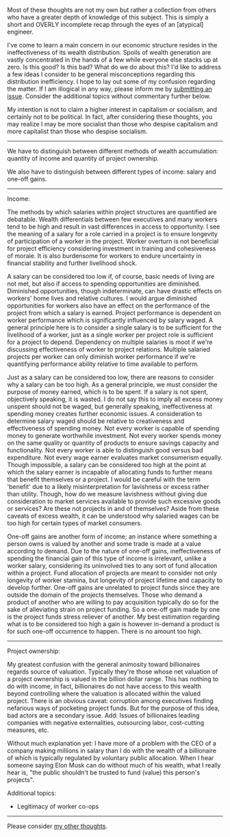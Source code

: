 Most of these thoughts are not my own but rather a collection from others who have a greater depth of knowledge of this subject. This is simply a short and OVERLY incomplete recap through the eyes of an [atypical] engineer.

I've come to learn a main concern in our economic structure resides in the ineffectiveness of its wealth distribution. Spoils of wealth generation are vastly concentrated in the hands of a few while everyone else stacks up at zero. Is this good? Is this bad? What do we do about this? I'd like to address a few ideas I consider to be general misconceptions regarding this distribution inefficiency. I hope to lay out some of my confusion regarding the matter. If I am illogical in any way, please inform me by [submitting an issue](https://github.com/ddaaggeett/ddaaggeett/issues/new/choose). Consider the additional topics without commentary further below.

My intention is not to claim a higher interest in capitalism or socialism, and certainly not to be political. In fact, after considering these thoughts, you may realize I may be more socialist than those who despise capitalism and more capitalist than those who despise socialism.
___

We have to distinguish between different methods of wealth accumulation: quantity of income and quantity of project ownership.

We also have to distinguish between different types of income: salary and one-off gains.
___

Income:

The methods by which salaries within project structures are quantified are debatable. Wealth differentials between few executives and many workers tend to be high and result in vast differences in access to opportunity. I see the meaning of a salary for a role carried in a project is to ensure longevity of participation of a worker in the project. Worker overturn is not beneficial for project efficiency considering investment in training and cohesiveness of morale. It is also burdensome for workers to endure uncertainty in financial stability and further livelihood shock.

A salary can be considered too low if, of course, basic needs of living are not met, but also if access to spending opportunities are diminished. Diminished opportunities, though indeterminate, can have drastic effects on workers' home lives and relative cultures. I would argue diminished opportunities for workers also have an effect on the performance of the project from which a salary is earned. Project performance is dependent on worker performance which is significantly influenced by salary waged. A general principle here is to consider a single salary is to be sufficient for the livelihood of a worker, just as a single worker per project role is sufficient for a project to depend. Dependency on multiple salaries is moot if we're discussing effectiveness of worker to project relations. Multiple salaried projects per worker can only diminish worker performance if we're quantifying performance ability relative to time available to perform.

Just as a salary can be considered too low, there are reasons to consider why a salary can be too high. As a general principle, we must consider the purpose of money earned, which is to be spent. If a salary is not spent, objectively speaking, it is wasted. I do not say this to imply all excess money unspent should not be waged, but generally speaking, ineffectiveness at spending money creates further economic issues. A consideration to determine salary waged should be relative to creativeness and effectiveness of spending money. Not every worker is capable of spending money to generate worthwhile investment. Not every worker spends money on the same quality or quantity of products to ensure savings capacity and functionality. Not every worker is able to distinguish good versus bad expenditure. Not every wage earner evaluates market consumerism equally. Though impossible, a salary can be considered too high at the point at which the salary earner is incapable of allocating funds to further means that benefit themselves or a project. I would be careful with the term 'benefit' due to a likely misinterpretation for lavishness or excess rather than utility. Though, how do we measure lavishness without giving due consideration to market services available to provide such excessive goods or services? Are these not projects in and of themselves? Aside from these caveats of excess wealth, it can be understood why salaried wages can be too high for certain types of market consumers.

One-off gains are another form of income; an instance where something a person owns is valued by another and some trade is made at a value according to demand. Due to the nature of one-off gains, ineffectiveness of spending the financial gain of this type of income is irrelevant, unlike a worker salary, considering its uninvolved ties to any sort of fund allocation within a project. Fund allocation of projects are meant to consider not only longevity of worker stamina, but longevity of project lifetime and capacity to develop further. One-off gains are unrelated to project funds since they are outside the domain of the projects themselves. Those who demand a product of another who are willing to pay acquisition typically do so for the sake of alleviating strain on project funding. So a one-off gain made by one is the project funds stress reliever of another. My best estimation regarding what is to be considered too high a gain is however in-demand a product is for such one-off occurrence to happen. There is no amount too high.
___

Project ownership:

My greatest confusion with the general animosity toward billionaires regards source of valuation. Typically they're those whose net valuation of a project ownership is valued in the billion dollar range. This has nothing to do with income, in fact, billionaires do not have access to this wealth beyond controlling where the valuation is allocated within the valued project. There is an obvious caveat: corruption among executives finding nefarious ways of pocketing project funds. But for the purpose of this idea, bad actors are a secondary issue. Add: Issues of billionaires leading companies with negative externalities, outsourcing labor, cost-cutting measures, etc.

Without much explanation yet:
I have more of a problem with the CEO of a company making millions in salary than I do with the wealth of a billionaire of which is typically regulated by voluntary public allocation. When I hear someone saying Elon Musk can do without much of his wealth, what I really hear is, "the public shouldn't be trusted to fund (value) this person's projects".

Additional topics:
- Legitimacy of worker co-ops
___

Please consider [my other thoughts](./README.md).
